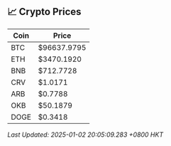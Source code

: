 ## 📈 Crypto Prices

| Coin | Price |
| ---- | ----- |
| BTC | $96637.9795 |
| ETH | $3470.1920 |
| BNB | $712.7728 |
| CRV | $1.0171 |
| ARB | $0.7788 |
| OKB | $50.1879 |
| DOGE | $0.3418 |

_Last Updated: 2025-01-02 20:05:09.283 +0800 HKT_